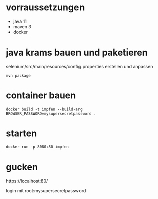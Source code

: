 # vorraussetzungen

* java 11
* maven 3
* docker

# java krams bauen und paketieren

selenium/src/main/resources/config.properties erstellen und anpassen

```mvn package```

# container bauen

```docker build -t impfen --build-arg BROWSER_PASSWORD=mysupersecretpassword . ```

# starten

```docker run -p 8080:80 impfen```

# gucken

https://localhost:80/

login mit root:mysupersecretpassword